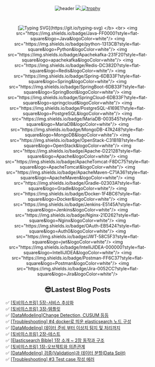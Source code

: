 
<div align="center">
  
![header](https://capsule-render.vercel.app/api?type=venom&color=auto&height=300&section=header&text=Hello%Lima!&fontSize=90)
<a href="https://github.com/devxb/gitanimals">
<img src="https://render.gitanimals.org/farms/lima1016"/>
</a>
[![trophy](https://github-profile-trophy.vercel.app/?username=lima1016&row=1)](https://github.com/lima1016/github-profile-trophy)

<br>   
  
</b> [![Typing SVG](https://readme-typing-svg.demolab.com/?lines=🌱+I’m+currently+learning!)](https://git.io/typing-svg) </b> <br>
<img src="https://img.shields.io/badge/Java-FF0000?style=flat-square&logo=Java&logoColor=white"/>
<img src="https://img.shields.io/badge/python-1313CB?style=flat-square&logo=Python&logoColor=white"/>
<img src="https://img.shields.io/badge/Apachekafka-231F20?style=flat-square&logo=apachekafka&logoColor=white"/>
<img src="https://img.shields.io/badge/Redis-DC382D?style=flat-square&logo=Redis&logoColor=white"/>
<img src="https://img.shields.io/badge/Spring-6DB33F?style=flat-square&logo=Spring&logoColor=white"/>
<img src="https://img.shields.io/badge/SpringBoot-6DB33F?style=flat-square&logo=SpringBoot&logoColor=white"/>
<img src="https://img.shields.io/badge/SpringCloud-6DB33F?style=flat-square&logo=springcloud&logoColor=white"/>
<img src="https://img.shields.io/badge/PostgreSQL-4169E1?style=flat-square&logo=PostgreSQL&logoColor=white"/>
<img src="https://img.shields.io/badge/MariaDB-003545?style=flat-square&logo=MariaDB&logoColor=white"/>
<img src="https://img.shields.io/badge/MongoDB-47A248?style=flat-square&logo=MongoDB&logoColor=white"/>
<img src="https://img.shields.io/badge/OpenStack-C31B1B?style=flat-square&logo=OpenStack&logoColor=white"/>
<img src="https://img.shields.io/badge/Apache-D22128?style=flat-square&logo=Apache&logoColor=white"/>
<img src="https://img.shields.io/badge/ApacheTomcat-F8DC75?style=flat-square&logo=ApacheTomcat&logoColor=white"/>
<img src="https://img.shields.io/badge/ApacheMaven-C71A36?style=flat-square&logo=ApacheMaven&logoColor=white"/>
<img src="https://img.shields.io/badge/Gradle-02303A?style=flat-square&logo=Gradle&logoColor=white"/>
<img src="https://img.shields.io/badge/Docker-1F4BC6?style=flat-square&logo=Docker&logoColor=white"/>
<img src="https://img.shields.io/badge/Jenkins-E5145A?style=flat-square&logo=Jenkins&logoColor=white"/>
<img src="https://img.shields.io/badge/Nginx-21D262?style=flat-square&logo=Nginx&logoColor=white"/>
<img src="https://img.shields.io/badge/OAuth-EB5424?style=flat-square&logo=Auth0&logoColor=white"/>
<img src="https://img.shields.io/badge/JWT-58C5F3?style=flat-square&logo=jwt&logoColor=white"/>
<img src="https://img.shields.io/badge/IntelliJIDEA-000000?style=flat-square&logo=IntelliJIDEA&logoColor=white"/>
<img src="https://img.shields.io/badge/Postman-FF6C37?style=flat-square&logo=Postman&logoColor=white"/>
<img src="https://img.shields.io/badge/Jira-0052CC?style=flat-square&logo=Jira&logoColor=white"/>

## 😎Lastest Blog Posts
</div>

<ul>✅ <a href='https://lima1016.tistory.com/208' target='_blank'>[토비의스프링] 5장-서비스 추상화</a><br>✅ <a href='https://lima1016.tistory.com/202' target='_blank'>[토비의스프링] 3장-템플릿</a><br>✅ <a href='https://lima1016.tistory.com/206' target='_blank'>[DataModeling]Change Detection, CUSUM 등등</a><br>✅ <a href='https://lima1016.tistory.com/205' target='_blank'>[Troubleshooting] #4 docker로 띄운 elasticsearch 노드 구성</a><br>✅ <a href='https://lima1016.tistory.com/203' target='_blank'>[DataModeling] 데이터 준비 부터 이상치 탐지 및 처리까지</a><br>✅ <a href='https://lima1016.tistory.com/201' target='_blank'>[토비의스프링] 2장-테스트</a><br>✅ <a href='https://lima1016.tistory.com/188' target='_blank'>[Elasticsearch Bible] 1장 소개 ~ 2장 동작과 구조</a><br>✅ <a href='https://lima1016.tistory.com/196' target='_blank'>[토비의스프링] 1장-오브젝트와 의존관계</a><br>✅ <a href='https://lima1016.tistory.com/200' target='_blank'>[DataModeling] 검증(Validation)과 데이터 분할(Data Split)</a><br>✅ <a href='https://lima1016.tistory.com/199' target='_blank'>[Troubleshooting] #3 Test case 작성 에러</a><br></ul>